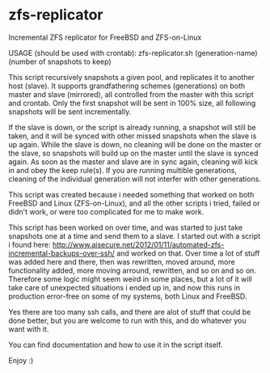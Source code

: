 # zfs-replicator
Incremental ZFS replicator for FreeBSD and ZFS-on-Linux

USAGE (should be used with crontab): zfs-replicator.sh (generation-name) (number of snapshots to keep)

This script recursively snapshots a given pool, and replicates it to another host (slave). It supports grandfathering schemes (generations) on both master and slave (mirrored), all controlled from the master with this script and crontab.
Only the first snapshot will be sent in 100% size, all following snapshots will be sent incrementally.

If the slave is down, or the script is already running, a snapshot will still be taken, and it will be synced with other missed snapshots when the slave is up again. While the slave is down, no cleaning will be done on the master or the slave, so snapshots will build up on the master until the slave is synced again. As soon as the master and slave are in sync again, cleaning will kick in and obey the keep rule(s).
If you are running multible generations, cleaning of the individual generation will not interfer with other generations.

This script was created because i needed something that worked on both FreeBSD and Linux (ZFS-on-Linux), and all
the other scripts i tried, failed or didn't work, or were too complicated for me to make work.

This script has been worked on over time, and was started to just take snapshots one at a time and send them to a slave.
I started out with a script i found here: http://www.aisecure.net/2012/01/11/automated-zfs-incremental-backups-over-ssh/
and worked on that. Over time a lot of stuff was added here and there, then was rewritten, moved around, more
functionality added, more moving arround, rewritten, and so on and so on. Therefore some logic might seem weird in some
places, but a lot of it will take care of unexpected situations i ended up in, and now this runs in production
error-free on some of my systems, both Linux and FreeBSD.

Yes there are too many ssh calls, and there are alot of stuff that could be done better, but you are welcome to run
with this, and do whatever you want with it.

You can find documentation and how to use it in the script itself.

Enjoy :)
